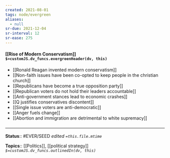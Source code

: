```yaml
---
created: 2021-08-01
tags: node/evergreen
aliases:
  - null
sr-due: 2021-12-04
sr-interval: 12
sr-ease: 275
---
```


#### [[Rise of Modern Conservatism]] `$=customJS.dv_funcs.evergreenHeader(dv, this)`

- [[Ronald Reagan invented modern conservatism]]
- [[Non-faith issues have been co-opted to keep people in the christian church]]
- [[Republicans have become a true opposition party]]
- [[Republican voters do not hold their leaders accountable]]
- [[Anti-government stances lead to economic crashes]]
- [[Q justifies conservatives discontent]]
- [[Single issue voters are anti-democratic]]
- [[Anger fuels change]]
- [[Abortion and immigration are detrimental to white supremacy]]

### <hr class="footnote"/>

**Status**:: #EVER/SEED 
*edited `=this.file.mtime`*

**Topics**::  [[Politics]], [[political strategy]]
*`$=customJS.dv_funcs.outlinedIn(dv, this)`*




